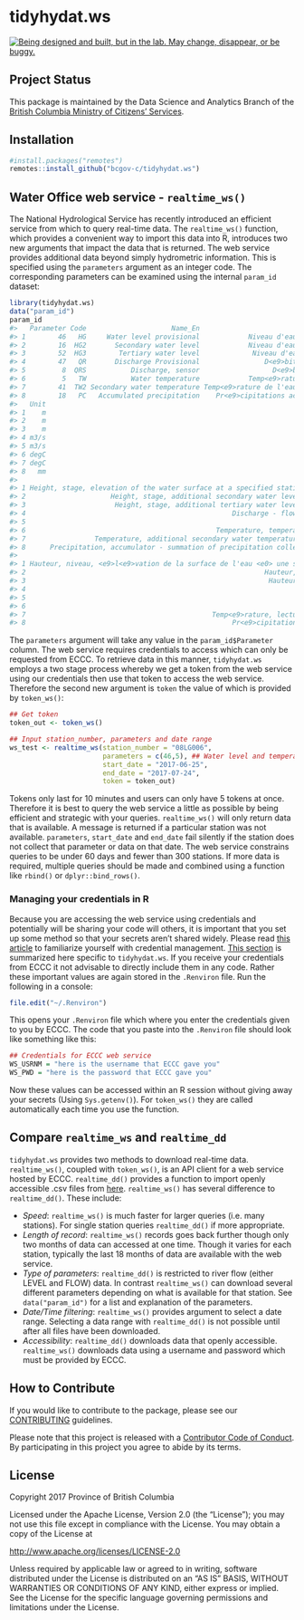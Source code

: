 
<!-- README.md is generated from README.Rmd. Please edit that file -->

# tidyhydat.ws

<div id="devex-badge">

<a rel="Exploration" href="https://github.com/BCDevExchange/docs/blob/master/discussion/projectstates.md"><img alt="Being designed and built, but in the lab. May change, disappear, or be buggy." style="border-width:0" src="https://assets.bcdevexchange.org/images/badges/exploration.svg" title="Being designed and built, but in the lab. May change, disappear, or be buggy." /></a>

</div>

## Project Status

This package is maintained by the Data Science and Analytics Branch of
the [British Columbia Ministry of Citizens’
Services](https://www2.gov.bc.ca/gov/content/governments/organizational-structure/ministries-organizations/ministries/citizens-services).

## Installation

``` r
#install.packages("remotes")
remotes::install_github("bcgov-c/tidyhydat.ws")
```

## Water Office web service - `realtime_ws()`

The National Hydrological Service has recently introduced an efficient
service from which to query real-time data. The `realtime_ws()`
function, which provides a convenient way to import this data into R,
introduces two new arguments that impact the data that is returned. The
web service provides additional data beyond simply hydrometric
information. This is specified using the `parameters` argument as an
integer code. The corresponding parameters can be examined using the
internal `param_id` dataset:

``` r
library(tidyhydat.ws)
data("param_id")
param_id
#>   Parameter Code                     Name_En                            Name_Fr
#> 1        46   HG     Water level provisional            Niveau d'eau temporaire
#> 2        16  HG2       Secondary water level            Niveau d'eau secondaire
#> 3        52  HG3        Tertiary water level             Niveau d'eau tertiaire
#> 4        47   QR       Discharge Provisional                D<e9>bit temporaire
#> 5         8  QRS           Discharge, sensor                  D<e9>bit, capteur
#> 6         5   TW           Water temperature            Temp<e9>rature de l'eau
#> 7        41  TW2 Secondary water temperature Temp<e9>rature de l'eau secondaire
#> 8        18   PC   Accumulated precipitation    Pr<e9>cipitations accumul<e9>es
#>   Unit
#> 1    m
#> 2    m
#> 3    m
#> 4 m3/s
#> 5 m3/s
#> 6 degC
#> 7 degC
#> 8   mm
#>                                                                                         Description_En
#> 1 Height, stage, elevation of the water surface at a specified station above some arbitrary zero datum
#> 2                     Height, stage, additional secondary water level reading at the specified station
#> 3                      Height, stage, additional tertiary water level reading at the specified station
#> 4                                                   Discharge - flow measured at points along a stream
#> 5                                                                       s Discharge measured by sensor
#> 6                                               Temperature, temperature of water at a specified depth
#> 7                 Temperature, additional secondary water temperature reading at the specified station
#> 8      Precipitation, accumulator - summation of precipitation collected beginning at a specified date
#>                                                                                                                                                Description_Fr
#> 1 Hauteur, niveau, <e9>l<e9>vation de la surface de l'eau <e0> une station sp<e9>cifi<e9>e au-dessus du z<e9>ro d'un syst<e8>me de r<e9>f<e9>rence arbitraire
#> 2                                                           Hauteur, niveau, lecture secondaire additionnelle du niveau d'eau <e0> la station sp<e9>cifi<e9>e
#> 3                                                            Hauteur, niveau, lecture tertiaire additionnelle du niveau d'eau <e0> la station sp<e9>cifi<e9>e
#> 4                                                                                 D<e9>bit - <e9>coulement mesur<e9> <e0> des points le long d'un cours d'eau
#> 5                                                                                                                              D<e9>bit mesur<e9> par capteur
#> 6                                                                                 Temp<e9>rature, temp<e9>rature de l'eau <e0> une profondeur sp<e9>cifi<e9>e
#> 7                                              Temp<e9>rature, lecture secondaire additionnelle de la temp<e9>rature de l'eau <e0> la station sp<e9>cifi<e9>e
#> 8                                                   Pr<e9>cipitations, accumulateur - somme des pr<e9>cipitations recueillies depuis une date sp<e9>cifi<e9>e
```

The `parameters` argument will take any value in the
`param_id$Parameter` column. The web service requires credentials to
access which can only be requested from ECCC. To retrieve data in this
manner, `tidyhydat.ws` employs a two stage process whereby we get a
token from the web service using our credentials then use that token to
access the web service. Therefore the second new argument is `token` the
value of which is provided by `token_ws()`:

``` r
## Get token
token_out <- token_ws()

## Input station_number, parameters and date range
ws_test <- realtime_ws(station_number = "08LG006",
                       parameters = c(46,5), ## Water level and temperature
                       start_date = "2017-06-25",
                       end_date = "2017-07-24",
                       token = token_out)
```

Tokens only last for 10 minutes and users can only have 5 tokens at
once. Therefore it is best to query the web service a little as possible
by being efficient and strategic with your queries. `realtime_ws()` will
only return data that is available. A message is returned if a
particular station was not available. `parameters`, `start_date` and
`end_date` fail silently if the station does not collect that parameter
or data on that date. The web service constrains queries to be under 60
days and fewer than 300 stations. If more data is required, multiple
queries should be made and combined using a function like `rbind()` or
`dplyr::bind_rows()`.

### Managing your credentials in R

Because you are accessing the web service using credentials and
potentially will be sharing your code will others, it is important that
you set up some method so that your secrets aren’t shared widely. Please
read [this article](http://httr.r-lib.org/articles/secrets.html) to
familiarize yourself with credential management. [This
section](http://httr.r-lib.org/articles/secrets.html#environment-variables)
is summarized here specific to `tidyhydat.ws`. If you receive your
credentials from ECCC it not advisable to directly include them in any
code. Rather these important values are again stored in the `.Renviron`
file. Run the following in a console:

``` r
file.edit("~/.Renviron")
```

This opens your `.Renviron` file which where you enter the credentials
given to you by ECCC. The code that you paste into the `.Renviron` file
should look like something like this:

``` r
## Credentials for ECCC web service
WS_USRNM = "here is the username that ECCC gave you"
WS_PWD = "here is the password that ECCC gave you"
```

Now these values can be accessed within an R session without giving away
your secrets (Using `Sys.getenv()`). For `token_ws()` they are called
automatically each time you use the function.

## Compare `realtime_ws` and `realtime_dd`

`tidyhydat.ws` provides two methods to download real-time data.
`realtime_ws()`, coupled with `token_ws()`, is an API client for a web
service hosted by ECCC. `realtime_dd()` provides a function to import
openly accessible .csv files from
[here](http://dd.weather.gc.ca/hydrometric/). `realtime_ws()` has
several difference to `realtime_dd()`. These include:

  - *Speed*: `realtime_ws()` is much faster for larger queries
    (i.e. many stations). For single station queries `realtime_dd()` if
    more appropriate.
  - *Length of record*: `realtime_ws()` records goes back further though
    only two months of data can accessed at one time. Though it varies
    for each station, typically the last 18 months of data are available
    with the web service.  
  - *Type of parameters*: `realtime_dd()` is restricted to river flow
    (either LEVEL and FLOW) data. In contrast `realtime_ws()` can
    download several different parameters depending on what is available
    for that station. See `data("param_id")` for a list and explanation
    of the parameters.
  - *Date/Time filtering*: `realtime_ws()` provides argument to select a
    date range. Selecting a data range with `realtime_dd()` is not
    possible until after all files have been downloaded.
  - *Accessibility*: `realtime_dd()` downloads data that openly
    accessible. `realtime_ws()` downloads data using a username and
    password which must be provided by ECCC.

## How to Contribute

If you would like to contribute to the package, please see our
[CONTRIBUTING](CONTRIBUTING.md) guidelines.

Please note that this project is released with a [Contributor Code of
Conduct](CODE_OF_CONDUCT.md). By participating in this project you agree
to abide by its terms.

## License

Copyright 2017 Province of British Columbia

Licensed under the Apache License, Version 2.0 (the “License”); you may
not use this file except in compliance with the License. You may obtain
a copy of the License at

<http://www.apache.org/licenses/LICENSE-2.0>

Unless required by applicable law or agreed to in writing, software
distributed under the License is distributed on an “AS IS” BASIS,
WITHOUT WARRANTIES OR CONDITIONS OF ANY KIND, either express or implied.
See the License for the specific language governing permissions and
limitations under the License.
